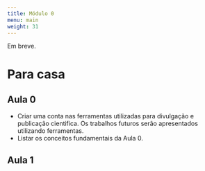 ```yaml
---
title: Módulo 0
menu: main
weight: 31
---
```


Em breve.

<!-- # Aula 1 -->
<!-- Link Youtube:, example https://www.youtube.com/watch?v=w7Ft2ymGmfc
{{< youtube w7Ft2ymGmfc >}}-->

<!-- Slides:, example https://www.youtube.com/watch?v=w7Ft2ymGmfc
{{< youtube w7Ft2ymGmfc >}}-->

# Para casa

## Aula 0

* Criar uma conta nas ferramentas utilizadas para divulgação e publicação cientifica. Os trabalhos futuros serão apresentados utilizando ferramentas.  
* Listar os conceitos fundamentais da Aula 0.

## Aula 1

